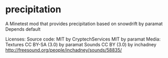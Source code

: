 # precipitation

A Minetest mod that provides precipitation based on snowdrift by paramat
Depends default

Licenses:
Source code:
MIT by CryptechServices
MIT by paramat
Media:
Textures CC BY-SA (3.0) by paramat
Sounds CC BY (3.0) by inchadney
http://freesound.org/people/inchadney/sounds/58835/
